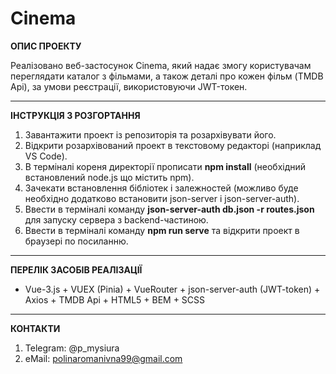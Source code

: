 # Cinema

__ОПИС ПРОЕКТУ__

Реалізовано веб-застосунок Cinema, який надає змогу користувачам переглядати каталог з фільмами, а також деталі про кожен фільм (TMDB Api), за умови реєстрації, використовуючи JWT-токен.

<hr>

__ІНСТРУКЦІЯ З РОЗГОРТАННЯ__

1.	Завантажити проект із репозиторія та розархівувати його.
2.	Відкрити розархівований проект в текстовому редакторі (наприклад VS Code).
3.	В терміналі кореня директорії прописати __npm install__ (необхідний встановлений node.js що містить npm).
4.	Зачекати встановлення бібліотек і залежностей (можливо буде необхідно додатково встановити json-server і json-server-auth).
5.	Ввести в терміналі команду __json-server-auth db.json -r routes.json__ для запуску сервера з backend-частиною.
6.	Ввести в терміналі команду __npm run serve__ та відкрити проект в браузері по посиланню.

<hr>

__ПЕРЕЛІК ЗАСОБІВ РЕАЛІЗАЦІЇ__

* Vue-3.js + VUEX (Pinia) + VueRouter + json-server-auth (JWT-token) + Axios + TMDB Api + HTML5 + BEM + SCSS

<hr>

__КОНТАКТИ__

1. Telegram: @p_mysiura
2. eMail: polinaromanivna99@gmail.com
